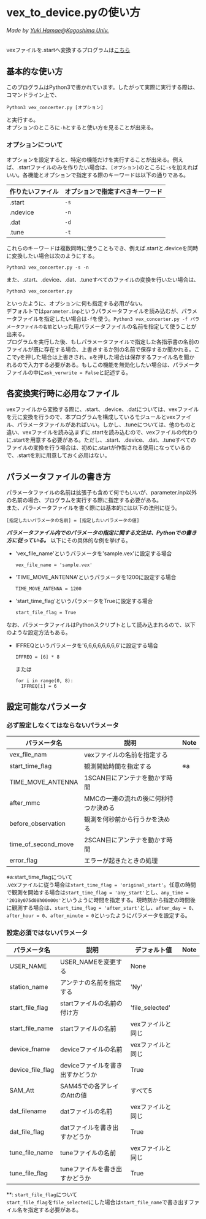 # vex_to_device.pyの使い方
###### Made by [Yuki Hamae](mailto:github@hamae.net)@[Kagoshima Univ.](http://milkyway.sci.kagoshima-u.ac.jp/~imai/lab/)  
vexファイルを.startへ変換するプログラムは[こちら](https://github.com/TakeruKawaguchi/vex_to_start)

## 基本的な使い方
このプログラムはPython3で書かれています。したがって実際に実行する際は、コマンドライン上で、  
```
Python3 vex_concerter.py [オプション]
```
と実行する。  
オプションのところに`-h`とすると使い方を見ることが出来る。  

### オプションについて  
オプションを設定すると、特定の機能だけを実行することが出来る。例えば、.startファイルのみを作りたい場合は、`[オプション]`のところに`-s`を加えればいい。各機能とオプションで指定する際のキーワードは以下の通りである。  

|作りたいファイル|オプションで指定すべきキーワード|
|-------------|--------------------------|
|.start       | `-s`                     |
|.ndevice     | `-n`                     |
|.dat         | `-d`                     |
|.tune        | `-t`                     |

これらのキーワードは複数同時に使うこともでき、例えば.startと.deviceを同時に変換したい場合は次のようにする。  
```
Python3 vex_concerter.py -s -n
```
また、.start、.device、.dat、.tuneすべてのファイルの変換を行いたい場合は、  
```
Python3 vex_concerter.py
```
といったように、オプションに何も指定する必用がない。  
デフォルトでは`parameter.inp`というパラメータファイルを読み込むが、パラメータファイルを指定したい場合は`-f`を使う。`Python3 vex_concerter.py -f パラメータファイルの名前`といった用パラメータファイルの名前を指定して使うことが出来る。  
プログラムを実行した後、もしパラメータファイルで指定した各指示書の名前のファイルが既に存在する場合、上書きするか別の名前で保存するか聞かれる。ここで`y`を押した場合は上書きされ、`n`を押した場合は保存するファイル名を聞かれるので入力する必要がある。もしこの機能を無効化したい場合は、パラメータファイルの中に`ask_verwrite = False`と記述する。

## 各変換実行時に必用なファイル  
vexファイルから変換する際に、.start、.device、.datについては、vexファイルを元に変換を行うので、本プログラムを構成しているモジュールとvexファイル、パラメータファイルがあればいい。しかし、.tuneについては、他のものと違い、vexファイルを読み込まずに.startを読み込むので、vexファイルの代わりに.startを用意する必要がある。ただし、.start、.device、.dat、.tuneすべてのファイルの変換を行う場合は、初めに.startが作製される使用になっているので、.startを別に用意しておく必用はない。  

## パラメータファイルの書き方  
パラメータファイルの名前は拡張子も含めて何でもいいが、parameter.inp以外の名前の場合、プログラムを実行する際に指定する必要がある。  
また、パラｰメータファイルを書く際には基本的には以下の法則に従う。  
```
[指定したいパラメータの名前] = [指定したいパラメータの値]
```
***パラメータファイル内でのパラメータの指定に関する文法は、Pythonでの書き方に従っている。*** 以下にその具体的な例を挙げる。  
- 'vex_file_name'というパラメータを'sample.vex'に設定する場合  
  ```
  vex_file_name = 'sample.vex'
  ```
- 'TIME_MOVE_ANTENNA'というパラメータを1200に設定する場合  
  ```
  TIME_MOVE_ANTENNA = 1200
  ```
- 'start_time_flag'というパラメータをTrueに設定する場合  
  ```
  start_file_flag = True
  ```
なお、パラメータファイルはPythonスクリプトとして読み込まれるので、以下のような設定方法もある。
- IFFREQというパラメータを'6,6,6,6,6,6,6,6'に設定する場合
  ```
  IFFREQ = [6] * 8
  ```
  または
  ```
  for i in range(0, 8):
    IFFREQ[i] = 6
  ```

## 設定可能なパラメータ  
### 必ず設定しなくてはならないパラメータ  
|パラメータ名          |説明 |Note |
|--------------------|----|-----|
|vex_file_nam        |vexファイルの名前を指定する | |
|start_time_flag     |観測開始時間を指定する |※a |
|TIME_MOVE_ANTENNA   |1SCAN目にアンテナを動かす時間 | |
|after_mmc           |MMCの一連の流れの後に何秒待つか決める | |
|before_observation  |観測を何秒前から行うかを決める | |
|time_of_second_move |2SCAN目にアンテナを動かす時間 | |
|error_flag          |エラーが起きたときの処理 | |

※a:start_time_flagについて  
    .vexファイルに従う場合は`start_time_flag = 'original_start'`。任意の時間で観測を開始する場合は`start_time_flag = 'any_start'`とし、`any_time = '2018y075d08h00m00s'`というように時間を指定する。現時刻から指定の時間後に観測する場合は、`start_time_flag = 'after_start'`とし、`after_day = 0`、`after_hour = 0`、`after_minute = 0`といったようにパラメータを設定する。

### 設定必須ではないパラメータ  
| パラメータ名      |説明 |デフォルト値 |Note |
|-----------------|-----|------------|---|
|USER_NAME        | USER_NAMEを変更する|None |  |
|station_name     |アンテナの名前を指定する |'Ny' | |
|start_file_flag  | startファイルの名前の付け方|'file_selected' | |
|start_file_name  |startファイルの名前 |vexファイルと同じ | |
|device_fname     |deviceファイルの名前 |vexファイルと同じ| |
|device_file_flag |deviceファイルを書き出すかどうか|True||
|SAM_Att          |SAM45での各アレイのAttの値|すべて5||
|dat_filename     |datファイルの名前|vexファイルと同じ||
|dat_file_flag    |datファイルを書き出すかどうか|True||
|tune_file_name   |tuneファイルの名前|vexファイルと同じ||
|tune_file_flag   |tuneファイルを書き出すかどうか|True||
**: `start_file_flag`について  
    `start_file_flag`を`file_selected`にした場合は`start_file_name`で書き出すファイル名を指定する必要がある。






